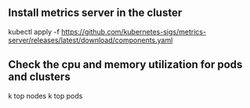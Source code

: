 ## Install metrics server in the cluster
kubectl apply -f https://github.com/kubernetes-sigs/metrics-server/releases/latest/download/components.yaml

## Check the cpu and memory utilization for pods and clusters
k top nodes
k top pods
